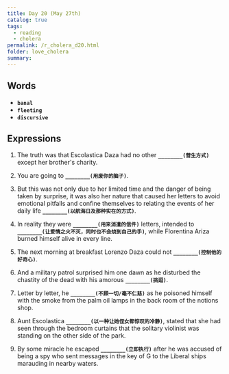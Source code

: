 ```yaml
---
title: Day 20 (May 27th)
catalog: true
tags: 
  - reading
  - cholera
permalink: /r_cholera_d20.html
folder: love_cholera
summary: 
---
```


## Words

-   <b data-toggle="tooltip" data-original-title="{{site.data.glossary.banal}}">`banal`</b>
-   <b data-toggle="tooltip" data-original-title="{{site.data.glossary.fleeting}}">`fleeting`</b>
-   <b data-toggle="tooltip" data-original-title="{{site.data.glossary.discursive}}">`discursive`</b>


## Expressions

1.  The truth was that Escolastica Daza had no other <b data-toggle="tooltip" data-original-title="{{site.data.answers.20_a}}">`________(营生方式)`</b> except her brother's charity.

2.  You are going to <b data-toggle="tooltip" data-original-title="{{site.data.answers.20_b}}">`________(用废你的脑子)`</b>.

3.  But this was not only due to her limited time and the danger of being taken by surprise, it was also her nature that caused her letters to avoid emotional pitfalls and confine themselves to relating the events of her daily life <b data-toggle="tooltip" data-original-title="{{site.data.answers.20_c}}">`________(以航海日及那种实在的方式)`</b>.

4.  In reality they were <b data-toggle="tooltip" data-original-title="{{site.data.answers.20_d}}">`________(用来消遣的信件)`</b> letters, intended to <b data-toggle="tooltip" data-original-title="{{site.data.answers.20_d2}}">`________(让爱情之火不灭，同时也不会烧到自己的手)`</b>, while Florentina Ariza burned himself alive in every line.

5.  The next morning at breakfast Lorenzo Daza could not <b data-toggle="tooltip" data-original-title="{{site.data.answers.20_e}}">`________(控制他的好奇心)`</b>.

6.  And a military patrol surprised him one dawn as he disturbed the chastity of the dead with his amorous <b data-toggle="tooltip" data-original-title="{{site.data.answers.20_f}}">`________(挑逗)`</b>.

7.  Letter by letter, he <b data-toggle="tooltip" data-original-title="{{site.data.answers.20_g}}">`________(不顾一切/毫不仁慈)`</b> as he poisoned himself with the smoke from the palm oil lamps in the back room of the notions shop.

8.  Aunt Escolastica <b data-toggle="tooltip" data-original-title="{{site.data.answers.20_h}}">`________(以一种让她侄女都惊叹的冷静)`</b>, stated that she had seen through the bedroom curtains that the solitary violinist was standing on the other side of the park.

9.  By some miracle he escaped <b data-toggle="tooltip" data-original-title="{{site.data.answers.20_i}}">`________(立即执行)`</b> after he was accused of being a spy who sent messages in the key of G to the Liberal ships marauding in nearby waters.